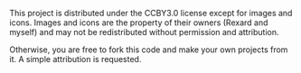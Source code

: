 This project is distributed under the CCBY3.0 license except for images and icons. Images and icons are  the property of their owners (Rexard and myself) and may 
not be redistributed without permission and attribution.

Otherwise, you are free to fork this code and make your own projects from it. A simple attribution is requested. 
